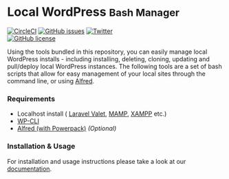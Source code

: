 # Local WordPress <small>Bash Manager</small> #

[![CircleCI](https://circleci.com/gh/EvanHerman/local-wordpress-bash-manager/tree/master.svg?style=svg)](https://circleci.com/gh/EvanHerman/local-wordpress-bash-manager/tree/master)
[![GitHub issues](https://img.shields.io/github/issues/EvanHerman/local-wordpress-bash-manager.svg?style=flat-square)](https://github.com/EvanHerman/local-wordpress-bash-manager/issues)
[![Twitter](https://img.shields.io/twitter/url/https/github.com/EvanHerman/local-wordpress-bash-manager.svg?style=social)](https://twitter.com/intent/tweet?text=Wow:&url=https%3A%2F%2Fgithub.com%2FEvanHerman%2Flocal-wordpress-bash-manager)<br />
[![GitHub license](https://img.shields.io/github/license/EvanHerman/local-wordpress-bash-manager.svg?style=flat-square)](https://github.com/EvanHerman/local-wordpress-bash-manager/blob/master/LICENSE)

Using the tools bundled in this repository, you can easily manage local WordPress installs - including installing, deleting, cloning, updating and pull/deploy local WordPress instances. The following tools are a set of bash scripts that allow for easy management of your local sites through the command line, or using [Alfred](https://www.alfredapp.com/).

### Requirements ###
* Localhost install ( [Laravel Valet](https://laravel.com/docs/master/valet#installation), [MAMP](https://www.mamp.info/en/), [XAMPP](https://www.apachefriends.org/index.html) etc.)
* [WP-CLI](http://wp-cli.org/)
* [Alfred (with Powerpack)](https://www.alfredapp.com/) *(Optional)*

### Installation & Usage ###

For installation and usage instructions please take a look at our [documentation](https://EvanHerman.github.io/local-wordpress-bash-manager/).
